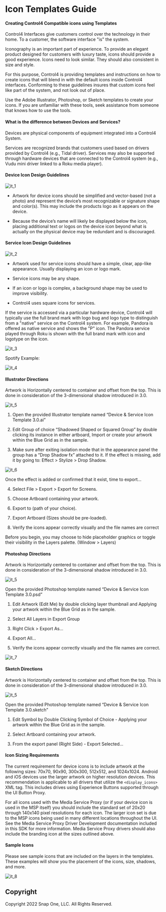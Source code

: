# Icon Templates Guide


#### Creating Control4 Compatible icons using Templates

Control4 Interfaces give customers control over the technology in their home. To a customer, the software interface "is" the system. 

Iconography is an important part of experience. To provide an elegant product designed for customers with luxury taste, icons should provide a good experience. Icons need to look similar. They should also consistent in size and style. 

For this purpose, Control4 is providing templates and instructions on how to create icons that will blend in with the default icons inside Control4 interfaces. Conforming to these guidelines insures that custom icons feel like part of the system, and not look out of place. 

Use the Adobe Illustrator, Photoshop, or Sketch templates to create your icons. If you are unfamiliar with these tools, seek assistance from someone that knows how to use the tools.


#### What is the difference between Devices and Services?
Devices are physical components of equipment integrated into a Control4 System. 

Services are recognized brands that customers used based on drivers provided by Control4 
(e.g., Tidal driver). Services may also be supported through hardware devices that are 
connected to the Control4 system (e.g., Vudu mini driver linked to a Roku media player).  


#### Device Icon Design Guidelines

![it_1]

- Artwork for device icons should be simplified and vector-based (not a photo) and represent the device’s most recognizable or signature shape and color(s). This may include the products logo as it appears on the device.

- Because the device’s name will likely be displayed below the icon, placing additional text or logos on the device icon beyond what is actually on the physical device may be redundant and is discouraged.


#### Service Icon Design Guidelines

![it_2]

- Artwork used for service icons should have a simple, clear, app-like appearance. Usually displaying an icon or logo mark. 

- Service icons may be any shape. 

- If an icon or logo is complex, a background shape may be used to improve visibility. 

- Control4 uses square icons for services. 

If the service is accessed via a particular hardware device, Control4 will typically use the full brand mark with logo bug and logo type to distinguish from a "native" service on the Control4 system. For example, Pandora is offered as native service and shows the "P" icon. The Pandora service played through Roku is shown with the full brand mark with icon and 
logotype on the icon.


![it_3]

Spotify Example:

![it_4]

#### Illustrator Directions

Artwork is Horizontally centered to container and offset from the top. This is done in consideration of the 3-dimensional shadow introduced in 3.0. 

![it_5]

1. Open the provided Illustrator template named “Device & Service Icon Template 3.0.ai” 

2. Edit Group of choice “Shadowed Shaped or Squared Group” by double clicking its instance in either artboard, Import or create your artwork within the Blue Grid as in the sample. 

3. Make sure after exiting isolation mode that in the appearance panel the group has a “Drop Shadow fx” attached to it. If the effect is missing, add it by going to: Effect \> Stylize \> Drop Shadow.

![it_6]


Once the effect is added or confirmed that it exist, time to export...

4. Select File \> Export \> Export for Screens. 

5. Choose Artboard containing your artwork. 

6. Export to  (path of your choice).

7.  Export Artboard  (Sizes should be pre-loaded). 

8. Verify the icons appear correctly visually and the file names are correct

Before you begin, you may choose to hide placeholder graphics or toggle their visibility in the Layers palette. (Window \> Layers)


#### Photoshop Directions

Artwork is Horizontally centered to container and offset from the top. This is done in consideration of the 3-dimensional shadow introduced in 3.0. 

![it_5]


Open the provided Photoshop template named “Device & Service Icon Template 3.0.psd” 

1. Edit Artwork (Edit Me) by double clicking layer thumbnail and Applying your artwork within the Blue Grid as in the sample.  

2. Select All Layers in Export Group 

3. Right Click \> Export As... 

4. Export All... 

5. Verify the  icons appear correctly visually and the file names are correct.

![it_7]


#### Sketch Directions

Artwork is Horizontally centered to container and offset from the top. This is done in consideration of the 3-dimensional shadow introduced in 3.0. 

![it_5]

Open the provided Photoshop template named “Device & Service Icon Template 3.0.sketch” 

1. Edit Symbol by Double Clicking Symbol of Choice - Applying your artwork within the Blue Grid as in the sample.  

2. Select Artboard containing your artwork. 

3. From the export panel (Right Side) - Export Selected...  


#### Icon Sizing Requirements 

The current requirement for device icons is to include artwork at the following sizes: 70x70, 90x90, 300x300, 512x512, and 1024x1024. Android and iOS devices use the larger artwork on higher resolution devices.  This recommendation is applicable to all drivers that utilize the `<display_icons>` XML tag. This includes drives using Experience Buttons supported through the UI Button Proxy. 

For all icons used with the Media Service Proxy (or if your device icon is used in the MSP itself) you should include the standard set of 20x20 through 140x140 pixel resolutions for each icon. The larger icon set is due to the MSP icons being used in many different locations throughout the UI. See the Media Service Proxy Driver Development documentation included in this SDK for more information. Media Service Proxy drivers should also include the branding icon at the sizes outlined above.

#### Sample Icons 
Please see sample icons that are included on the layers in the templates. These examples will show you the placement of the icons, size, shadows, and more.

![it_8]

## Copyright
Copyright 2022 Snap One, LLC. All Rights Reserved.


[it_1]:https://github.com/control4/docs-driverworks/raw/media/images/it_1.png
[it_2]:https://github.com/control4/docs-driverworks/raw/media/images/it_2.png
[it_3]:https://github.com/control4/docs-driverworks/raw/media/images/it_3.png
[it_4]:https://github.com/control4/docs-driverworks/raw/media/images/it_4.png
[it_5]:https://github.com/control4/docs-driverworks/raw/media/images/it_5.png
[it_6]:https://github.com/control4/docs-driverworks/raw/media/images/it_6.png
[it_7]:https://github.com/control4/docs-driverworks/raw/media/images/it_7.png
[it_8]:https://github.com/control4/docs-driverworks/raw/media/images/it_8.png
